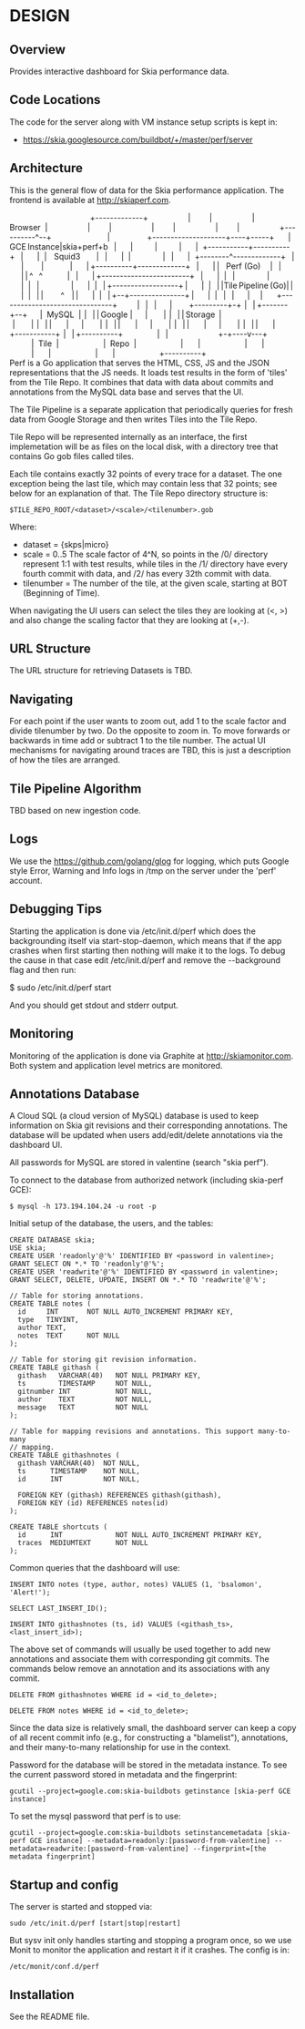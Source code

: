 DESIGN
======


Overview
--------
Provides interactive dashboard for Skia performance data.

Code Locations
--------------

The code for the server along with VM instance setup scripts is kept in:

  * https://skia.googlesource.com/buildbot/+/master/perf/server


Architecture
------------

This is the general flow of data for the Skia performance application.
The frontend is available at http://skiaperf.com.

                                         
               +-------------+             
               |             |             
               |   Browser   |             
               |             |             
               |             |             
               |             |             
               +----------^--+             
                          |                
          +--------------------+----+-----+
          |   GCE Instance|skia+perf+b    |
          |               |               |
          |   +-----------+----------+    |
          |   |     Squid3           |    |
          |   |                      |    |
          |   +--------^-------------+    |
          |            |                  |
          | +----------+-------------+    |
          | |        Perf (Go)       |    |
          | | ^    ^                 |    |
          | +------------------------+    |
          |   |    |                      |
          |   |    |                      |
          |   |    | +------------------+ |
          |   |    | |Tile Pipeline (Go)| |
          |   |    | |            ^     | |
          |   |    | +--+---------------+ |
          |   |    |    |         |       |
          +-------------------------------+
              |    |    |         |        
    +---------+-+  |    | +-------+--+     
    |   MySQL   |  |    | | Google   |     
    |           |  |    | | Storage  |     
    |           |  |    | |          |     
    |           |  |    | |          |     
    |           |  |    | |          |     
    |           |  |    | |          |     
    +-----------+  |    | +----------+     
                   |    |                  
                 +-+----v---+              
                 |   Tile   |              
                 |   Repo   |              
                 |          |              
                 |          |              
                 |          |              
                 |          |              
                 +----------+              
                                         
Perf is a Go application that serves the HTML, CSS, JS and the JSON representations
that the JS needs. It loads test results in the form of 'tiles' from the Tile Repo.
It combines that data with data about commits and annotations from the MySQL data base
and serves that the UI.

The Tile Pipeline is a separate application that periodically queries for fresh
data from Google Storage and then writes Tiles into the Tile Repo.

Tile Repo will be represented internally as an interface, the first
implemetation will be as files on the local disk, with a directory tree that
contains Go gob files called tiles.

Each tile contains exactly 32 points of every trace for a dataset.  The one
exception being the last tile, which may contain less that 32 points; see
below for an explanation of that.  The Tile Repo directory structure is:

    $TILE_REPO_ROOT/<dataset>/<scale>/<tilenumber>.gob

Where:

  * dataset = {skps|micro}
  * scale = 0..5 The scale factor of 4^N, so points in the /0/ directory
                 represent 1:1 with test results, while tiles in the /1/
                 directory have every fourth commit with data, and /2/
                 has every 32th commit with data.
  * tilenumber = The number of the tile, at the given scale, starting at BOT
                 (Beginning of Time).

When navigating the UI users can select the tiles they are looking at (<, >)
and also change the scaling factor that they are looking at (+,-).


URL Structure
-------------

The URL structure for retrieving Datasets is TBD.


Navigating
----------

For each point if the user wants to zoom out, add 1 to the scale factor and
divide tilenumber by two. Do the opposite to zoom in.  To move forwards or
backwards in time add or subtract 1 to the tile number. The actual UI
mechanisms for navigating around traces are TBD, this is just a description of
how the tiles are arranged.


Tile Pipeline Algorithm
-----------------------
TBD based on new ingestion code.


Logs
----

We use the https://github.com/golang/glog for logging, which puts Google style
Error, Warning and Info logs in /tmp on the server under the 'perf' account.


Debugging Tips
--------------

Starting the application is done via /etc/init.d/perf which does the
backgrounding itself via start-stop-daemon, which means that if the app
crashes when first starting then nothing will make it to the logs. To debug
the cause in that case edit /etc/init.d/perf and remove the --background
flag and then run:

  $ sudo /etc/init.d/perf start

And you should get stdout and stderr output.

Monitoring
----------

Monitoring of the application is done via Graphite at http://skiamonitor.com.
Both system and application level metrics are monitored.


Annotations Database
--------------------

A Cloud SQL (a cloud version of MySQL) database is used to keep information on
Skia git revisions and their corresponding annotations. The database will be
updated when users add/edit/delete annotations via the dashboard UI.

All passwords for MySQL are stored in valentine (search "skia perf").

To connect to the database from authorized network (including skia-perf GCE):

    $ mysql -h 173.194.104.24 -u root -p

Initial setup of the database, the users, and the tables:

    CREATE DATABASE skia;
    USE skia;
    CREATE USER 'readonly'@'%' IDENTIFIED BY <password in valentine>;
    GRANT SELECT ON *.* TO 'readonly'@'%';
    CREATE USER 'readwrite'@'%' IDENTIFIED BY <password in valentine>;
    GRANT SELECT, DELETE, UPDATE, INSERT ON *.* TO 'readwrite'@'%';

    // Table for storing annotations.
    CREATE TABLE notes (
      id     INT       NOT NULL AUTO_INCREMENT PRIMARY KEY,
      type   TINYINT,
      author TEXT,
      notes  TEXT      NOT NULL
    );

    // Table for storing git revision information.
    CREATE TABLE githash (
      githash   VARCHAR(40)   NOT NULL PRIMARY KEY,
      ts        TIMESTAMP     NOT NULL,
      gitnumber INT           NOT NULL,
      author    TEXT          NOT NULL,
      message   TEXT          NOT NULL
    );

    // Table for mapping revisions and annotations. This support many-to-many
    // mapping.
    CREATE TABLE githashnotes (
      githash VARCHAR(40)  NOT NULL,
      ts      TIMESTAMP    NOT NULL,
      id      INT          NOT NULL,

      FOREIGN KEY (githash) REFERENCES githash(githash),
      FOREIGN KEY (id) REFERENCES notes(id)
    );

    CREATE TABLE shortcuts (
      id      INT             NOT NULL AUTO_INCREMENT PRIMARY KEY,
      traces  MEDIUMTEXT      NOT NULL
    );

Common queries that the dashboard will use:

    INSERT INTO notes (type, author, notes) VALUES (1, 'bsalomon', 'Alert!');

    SELECT LAST_INSERT_ID();

    INSERT INTO githashnotes (ts, id) VALUES (<githash_ts>, <last_insert_id>);

The above set of commands will usually be used together to add new annotations
and associate them with corresponding git commits. The commands below remove an
annotation and its associations with any commit.

    DELETE FROM githashnotes WHERE id = <id_to_delete>;

    DELETE FROM notes WHERE id = <id_to_delete>;

Since the data size is relatively small, the dashboard server can keep a copy of
all recent commit info (e.g., for constructing a "blamelist"), annotations, and
their many-to-many relationship for use in the context.

Password for the database will be stored in the metadata instance. To see the
current password stored in metadata and the fingerprint:

    gcutil --project=google.com:skia-buildbots getinstance [skia-perf GCE instance]

To set the mysql password that perf is to use:

    gcutil --project=google.com:skia-buildbots setinstancemetadata [skia-perf GCE instance] --metadata=readonly:[password-from-valentine] --metadata=readwrite:[password-from-valentine] --fingerprint=[the metadata fingerprint]


Startup and config
------------------
The server is started and stopped via:

    sudo /etc/init.d/perf [start|stop|restart]

But sysv init only handles starting and stopping a program once, so we use
Monit to monitor the application and restart it if it crashes. The config
is in:

    /etc/monit/conf.d/perf

Installation
------------
See the README file.
